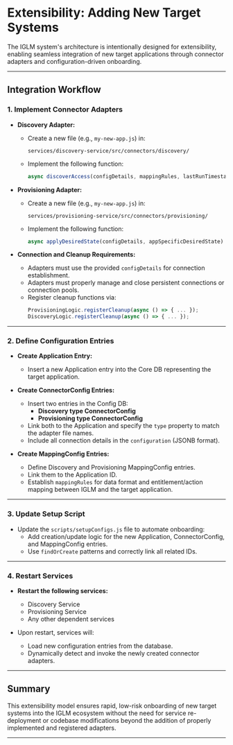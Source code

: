 
# Extensibility: Adding New Target Systems

The IGLM system's architecture is intentionally designed for extensibility, enabling seamless integration of new target applications through connector adapters and configuration-driven onboarding.

---

## Integration Workflow

### 1. Implement Connector Adapters

- **Discovery Adapter:**
  - Create a new file (e.g., `my-new-app.js`) in:
    ```
    services/discovery-service/src/connectors/discovery/
    ```
  - Implement the following function:
    ```javascript
    async discoverAccess(configDetails, mappingRules, lastRunTimestamp)
    ```

- **Provisioning Adapter:**
  - Create a new file (e.g., `my-new-app.js`) in:
    ```
    services/provisioning-service/src/connectors/provisioning/
    ```
  - Implement the following function:
    ```javascript
    async applyDesiredState(configDetails, appSpecificDesiredState)
    ```

- **Connection and Cleanup Requirements:**
  - Adapters must use the provided `configDetails` for connection establishment.
  - Adapters must properly manage and close persistent connections or connection pools.
  - Register cleanup functions via:
    ```javascript
    ProvisioningLogic.registerCleanup(async () => { ... });
    DiscoveryLogic.registerCleanup(async () => { ... });
    ```

---

### 2. Define Configuration Entries

- **Create Application Entry:**
  - Insert a new Application entry into the Core DB representing the target application.

- **Create ConnectorConfig Entries:**
  - Insert two entries in the Config DB:
    - **Discovery type ConnectorConfig**
    - **Provisioning type ConnectorConfig**
  - Link both to the Application and specify the `type` property to match the adapter file names.
  - Include all connection details in the `configuration` (JSONB format).

- **Create MappingConfig Entries:**
  - Define Discovery and Provisioning MappingConfig entries.
  - Link them to the Application ID.
  - Establish `mappingRules` for data format and entitlement/action mapping between IGLM and the target application.

---

### 3. Update Setup Script

- Update the `scripts/setupConfigs.js` file to automate onboarding:
  - Add creation/update logic for the new Application, ConnectorConfig, and MappingConfig entries.
  - Use `findOrCreate` patterns and correctly link all related IDs.

---

### 4. Restart Services

- **Restart the following services:**
  - Discovery Service
  - Provisioning Service
  - Any other dependent services

- Upon restart, services will:
  - Load new configuration entries from the database.
  - Dynamically detect and invoke the newly created connector adapters.

---

## Summary

This extensibility model ensures rapid, low-risk onboarding of new target systems into the IGLM ecosystem without the need for service re-deployment or codebase modifications beyond the addition of properly implemented and registered adapters.

---
